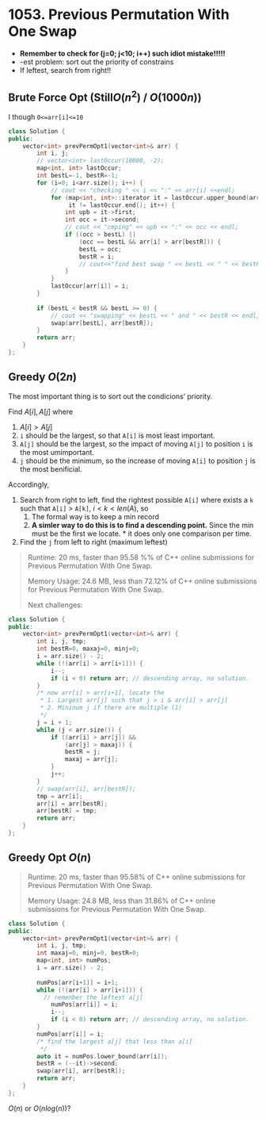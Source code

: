# 1053. Previous Permutation With One Swap

* **Remember to check for (j=0; j<10; i++) such idiot mistake!!!!!**
* -est problem: sort out the priority of constrains
* If leftest, search from right!!





## Brute Force Opt (Still$O(n^2)$ / $O(1000n)$)

I though `0<=arr[i]<=10`

```c++
class Solution {
public:
    vector<int> prevPermOpt1(vector<int>& arr) {
        int i, j;
        // vector<int> lastOccur(10000, -2);
        map<int, int> lastOccur;
        int bestL=-1, bestR=-1;
        for (i=0; i<arr.size(); i++) {
            // cout << "checking " << i << ":" << arr[i] <<endl;
            for (map<int, int>::iterator it = lastOccur.upper_bound(arr[i]); 
                 it != lastOccur.end(); it++) {
                int upb = it->first;
                int occ = it->second;
                // cout << "cmping" << upb << ":" << occ << endl;
                if ((occ > bestL) || 
                    (occ == bestL && arr[i] > arr[bestR])) {
                    bestL = occ;
                    bestR = i;
                    // cout<<"find best swap " << bestL << " " << bestR <<endl;
                }
            }
            lastOccur[arr[i]] = i;
        }
        
        if (bestL < bestR && bestL >= 0) {
            // cout << "swapping" << bestL << " and " << bestR << endl;
            swap(arr[bestL], arr[bestR]);
        }
        return arr;
    }
};
```



## Greedy $O(2n)$

The most important thing is to sort out the condicions’ priority.

Find $A[i], A[j]$ where 

1. $A[i] > A[j]$
2. `i` should be the largest, so that `A[i]` is most least important.
3. `A[j]` should be the largest, so the impact of moving `A[j]` to position `i` is the most umimportant.
4. `j` should be the minimum, so the increase of moving `A[i]` to position `j` is the most benificial.

Accordingly, 

1. Search from right to left, find the rightest possible `A[i]` where exists a `k` such that `A[i]` > `A[k]`, $i<k<len(A)$, so
   1. The formal way is to keep a min record
   2. **A simler way to do this is to find a descending point.** Since the min must be the first we locate. * it does only one comparison per time.
2. Find the `j` from left to right (maximum leftest)



> Runtime: 20 ms, faster than 95.58 %% of C++ online submissions for Previous Permutation With One Swap.
>
> Memory Usage: 24.6 MB, less than 72.12% of C++ online submissions for Previous Permutation With One Swap.
>
> Next challenges:

```c++
class Solution {
public:
    vector<int> prevPermOpt1(vector<int>& arr) {
        int i, j, tmp;
        int bestR=0, maxaj=0, minj=0;
        i = arr.size() - 2;
        while (!(arr[i] > arr[i+1])) {
            i--;
            if (i < 0) return arr; // descending array, no solution.
        }
        /* now arr[i] > arr[i+1], locate the 
         * 1. Largest arr[j] such that j > i & arr[i] > arr[j]
         * 2. Mininum j if there are multiple (1)
         */
        j = i + 1;
        while (j < arr.size()) {
            if ((arr[i] > arr[j]) &&
                (arr[j] > maxaj)) {
                bestR = j;
                maxaj = arr[j];
            }
            j++;
        }
        // swap(arr[i], arr[bestR]);
        tmp = arr[i];
        arr[i] = arr[bestR];
        arr[bestR] = tmp;
        return arr;
    }
};
```



## Greedy Opt $O(n)$



> Runtime: 20 ms, faster than 95.58% of C++ online submissions for Previous Permutation With One Swap.
>
> Memory Usage: 24.8 MB, less than 31.86% of C++ online submissions for Previous Permutation With One Swap.

```c++
class Solution {
public:
    vector<int> prevPermOpt1(vector<int>& arr) {
        int i, j, tmp;
        int maxaj=0, minj=0, bestR=0;
        map<int, int> numPos;
        i = arr.size() - 2;
        
        numPos[arr[i+1]] = i+1;
        while (!(arr[i] > arr[i+1])) {
          // remenber the leftest a[j]
            numPos[arr[i]] = i;
            i--;
            if (i < 0) return arr; // descending array, no solution.
        }
        numPos[arr[i]] = i;
        /* find the largest a[j] that less than a[i]
         */
        auto it = numPos.lower_bound(arr[i]);
        bestR = (--it)->second;
        swap(arr[i], arr[bestR]);
        return arr;
    }
};
```

$O(n)$ or $O(nlog(n))$?

